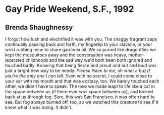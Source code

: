# Gay Pride Weekend, S.F., 1992
## Brenda Shaughnessy
I forgot how lush and electrified
it was with you. The shaggy
fragrant zaps continually passing
back and forth, my fingertip
to your clavicle, or your wrist
rubbing mine to share gardenia
oil. We so purred like dragonflies
we kept the mosquitoes away
and the conversation was heavy,
mother-lacerated childhoods
and the sad way we'd both
been both ignored and touched
badly. Knowing that being
fierce and proud and out and
loud was just a bright new way
to be needy. _Please listen to me,_ oh
what a buzz! _you're the only one_
 _I can tell._ Even with no secret,
I could come close to your ear
with my mouth and that was
ecstasy, too. We barely touched
each other, we didn't have to
speak. The love we made leapt
to life like a cat in the space
between us (if there ever _was_
space between us), and looked
back at us through fog. Sure,
this was San Francisco, it was
often hard to see. But fog always
burned off, too, so we watched
this creature to see if it knew
what it was doing. It didn't.